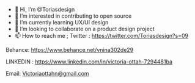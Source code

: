 - 👋 Hi, I’m @Toriasdesign 
- 👀 I’m interested in contributing to open source 
- 🌱 I’m currently learning UX/UI design 
- 💞️ I’m looking to collaborate on  a product design project
- 📫 How to reach me ;
 Twitter : https://twitter.com/Toriasdesign?s=09

Behance: https://www.behance.net/vnina302de29

LINKEDIN : https://www.linkedin.com/in/victoria-ottah-7294481ba

Email: Victoriaottahn@gmail.com 

<!---
Toriasdesign/Toriasdesign is a ✨ special ✨ repository because its `README.md` (this file) appears on your GitHub profile.
You can click the Preview link to take a look at your changes.
--->
